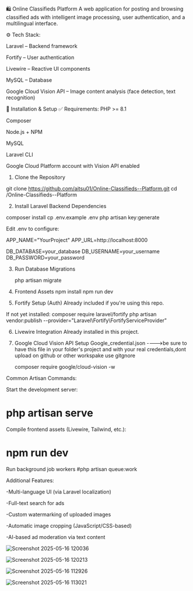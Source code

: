 🛍️ Online Classifieds Platform
A web application for posting and browsing classified ads with intelligent image processing, user authentication, and a multilingual interface.

⚙️ Tech Stack:

Laravel – Backend framework

Fortify – User authentication

Livewire – Reactive UI components

MySQL – Database

Google Cloud Vision API – Image content analysis (face detection, text recognition)

🔧 Installation & Setup
✅ Requirements:
PHP >= 8.1

Composer

Node.js + NPM

MySQL

Laravel CLI

Google Cloud Platform account with Vision API enabled



1. Clone the Repository

git clone https://github.com/aitsu01/Online-Classifieds--Platform.git
cd /Online-Classifieds--Platform

2. Install Laravel Backend Dependencies

composer install
cp .env.example .env
php artisan key:generate

Edit .env to configure:

APP_NAME="YourProject"
APP_URL=http://localhost:8000

DB_DATABASE=your_database
DB_USERNAME=your_username
DB_PASSWORD=your_password

3. Run Database Migrations

   php artisan migrate


4. Frontend Assets
npm install
npm run dev


 5. Fortify Setup (Auth)
Already included if you're using this repo.

If not yet installed:
composer require laravel/fortify
php artisan vendor:publish --provider="Laravel\\Fortify\\FortifyServiceProvider"

6. Livewire Integration
Already installed in this project.


7. Google Cloud Vision API Setup
   Google_credential.json  ---->be sure to have this file in your folder's project and with your real credentials,dont upload on github or other workspake use gitgnore

   composer require google/cloud-vision -w



Common Artisan Commands:


Start the development server:
# php artisan serve



Compile frontend assets (Livewire, Tailwind, etc.):
# npm run dev

Run background job workers 
#php artisan queue:work


Additional Features:


-Multi-language UI (via Laravel localization)

-Full-text search for ads

-Custom watermarking of uploaded images

-Automatic image cropping (JavaScript/CSS-based)

-AI-based ad moderation via text content


![Screenshot 2025-05-16 120036](https://github.com/user-attachments/assets/d4170a47-1ac0-45d8-ae64-e9dc06f42e9f)


![Screenshot 2025-05-16 120213](https://github.com/user-attachments/assets/10a33e35-a9a4-4633-824d-04783dde380b)

![Screenshot 2025-05-16 112926](https://github.com/user-attachments/assets/d4ac969f-dfb8-4b5b-8fae-d36ddcc7e124)

![Screenshot 2025-05-16 113021](https://github.com/user-attachments/assets/f54613fb-00e9-4bd8-be56-a6e2c9808d3f)



